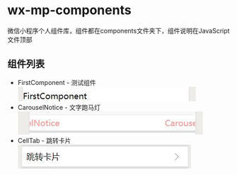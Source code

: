 # wx-mp-components
微信小程序个人组件库，组件都在components文件夹下，组件说明在JavaScript文件顶部

## 组件列表
* FirstComponent - 测试组件
![测试组件](https://raw.githubusercontent.com/a526800921/wx-mp-components/master/github_image/FirstComponent.jpg)
* CarouselNotice - 文字跑马灯
![文字跑马灯](https://raw.githubusercontent.com/a526800921/wx-mp-components/master/github_image/CarouselNotice.jpg)
* CellTab - 跳转卡片
![跳转卡片](https://raw.githubusercontent.com/a526800921/wx-mp-components/master/github_image/CellTab.jpg)